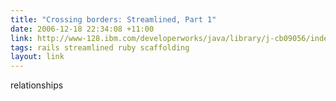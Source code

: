 ```yaml
---
title: "Crossing borders: Streamlined, Part 1"
date: 2006-12-18 22:34:08 +11:00
link: http://www-128.ibm.com/developerworks/java/library/j-cb09056/index.html
tags: rails streamlined ruby scaffolding
layout: link
---
```

relationships
